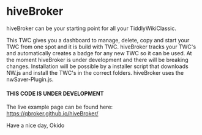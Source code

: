 # hiveBroker
hiveBroker can be your starting point for all your TiddlyWikiClassic.

This TWC gives you a dashboard to manage, delete, copy and start your TWC from one spot and it is build with TWC.
hiveBroker tracks your TWC's and automatically creates a badge for any new TWC so it can be used.
At the moment hiveBroker is under development and there will be breaking changes.
Installation will be possible by a installer script that downloads NW.js and install the TWC's in the correct folders.
hiveBroker uses the nwSaver-Plugin.js.

#### THIS CODE IS UNDER DEVELOPMENT

The live example page can be found here: https://qbroker.github.io/hiveBroker/

Have a nice day, Okido

